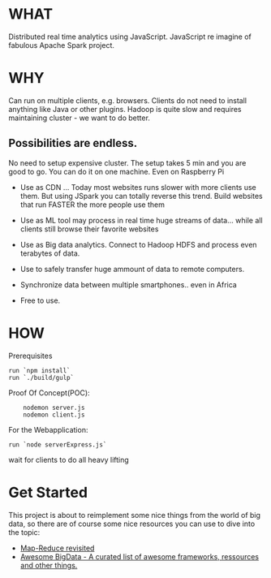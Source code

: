 WHAT
====
Distributed real time analytics using JavaScript.
JavaScript re imagine of fabulous Apache Spark project.

WHY
===
Can run on multiple clients, e.g. browsers. Clients do not need to install anything like Java or other plugins.
Hadoop is quite slow and requires maintaining cluster - we want to do better.

Possibilities are endless.
--------------------------
No need to setup expensive cluster. The setup takes 5 min and you are good to go. You can do it on one machine. Even on Raspberry Pi

* Use as CDN ... Today most websites runs slower with more clients use them.
But using JSpark you can totally reverse this trend. Build websites that run FASTER the more people use them

* Use as ML tool may process in real time huge streams of data... while all clients still browse their favorite websites

* Use as Big data analytics. Connect to Hadoop HDFS and process even terabytes of data.

* Use to safely transfer huge ammount of data to remote computers.

* Synchronize data between multiple smartphones.. even in Africa

* Free to use.


HOW
====
Prerequisites

    run `npm install`
    run `./build/gulp`

Proof Of Concept(POC):

        nodemon server.js
        nodemon client.js

For the Webapplication:

    run `node serverExpress.js`


wait for clients to do all heavy lifting


Get Started
===========
This project is about to reimplement some nice things from the world of big data, so there are of course some nice
resources you can use to dive into the topic:

* [Map-Reduce revisited](http://citeseerx.ist.psu.edu/viewdoc/download?doi=10.1.1.104.5859&rep=rep1&type=pdf)
* [Awesome BigData - A curated list of awesome frameworks, ressources and other things.](https://github.com/onurakpolat/awesome-bigdata)
